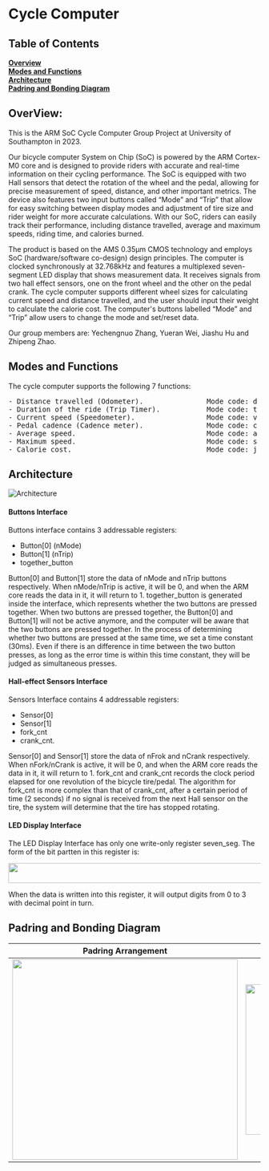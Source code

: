 # Cycle Computer
## Table of Contents

**[Overview](#overview)**<br>
**[Modes and Functions](#modes-and-functions)**<br>
**[Architecture](#architecture)**<br>
**[Padring and Bonding Diagram](#padring-and-bonding-diagram)**<br>

## OverView:
This is the ARM SoC Cycle Computer Group Project at University of Southampton in 2023.

Our bicycle computer System on Chip (SoC) is powered by the ARM Cortex-M0 core and is designed to provide riders with accurate 
and real-time information on their cycling performance. The SoC is equipped with two Hall sensors that detect the rotation of the wheel and the pedal, allowing for precise measurement of speed, distance, and other important metrics. The device also features two input buttons called “Mode” and “Trip” that allow for easy switching between display modes and adjustment of tire size and rider weight for more accurate calculations. With our SoC, riders can easily track their performance, including distance travelled, average and maximum speeds, riding time, and calories burned.

The product is based on the AMS 0.35μm CMOS technology and employs SoC (hardware/software co-design) design principles. The computer is clocked synchronously at 32.768kHz and features a multiplexed seven-segment LED display that shows measurement data. It receives signals from two hall effect sensors, one on the front wheel and the other on the pedal crank. The cycle computer supports different wheel sizes for calculating current speed and distance travelled, and the user should input their weight to calculate the calorie cost. The computer's buttons labelled “Mode” and “Trip” allow users to change the mode and set/reset data.

Our group members are: Yechengnuo Zhang, Yueran Wei, Jiashu Hu and Zhipeng Zhao.

## Modes and Functions

The cycle computer supports the following 7 functions:
<pre>
- Distance travelled (Odometer).               Mode code: d 
- Duration of the ride (Trip Timer).           Mode code: t
- Current speed (Speedometer).                 Mode code: v 
- Pedal cadence (Cadence meter).               Mode code: c 
- Average speed.                               Mode code: a 
- Maximum speed.                               Mode code: s 
- Calorie cost.                                Mode code: j
</pre>
## Architecture
![Architecture](https://github.com/zycn22/cycle_computer/blob/main/cycle_copmuter_architecture_diagram.drawio.png)
#### Buttons Interface

Buttons interface contains 3 addressable registers: 
- Button[0] (nMode)
- Button[1] (nTrip) 
- together_button

Button[0] and Button[1] store the data of nMode and nTrip buttons respectively. When nMode/nTrip is active, it will be 0, and when the ARM core reads the data in it, it will return to 1. together_button is generated inside the interface, which represents whether the two buttons are pressed together. When two buttons are pressed together, the Button[0] and Button[1] will not be active anymore, and the computer will be aware that the two buttons are pressed together.
In the process of determining whether two buttons are pressed at the same time, we set a time constant (30ms). Even if there is an difference in time between the two button presses, as long as the error time is within this time constant, they will be judged as simultaneous presses.

####  Hall-effect Sensors Interface

Sensors Interface contains 4 addressable registers:

- Sensor[0]
- Sensor[1]
- fork_cnt
- crank_cnt.

Sensor[0] and Sensor[1] store the data of nFrok and nCrank respectively. When nFork/nCrank is active, it will be 0, and when the ARM core reads the data in it, it will return to 1.
fork_cnt and crank_cnt records the clock period elapsed for one revolution of the bicycle tire/pedal. The algorithm for fork_cnt is more complex than that of crank_cnt, after a certain period of time (2 seconds) if no signal is received from the next Hall sensor on the tire, the system will determine that the tire has stopped rotating.

#### LED Display Interface
The LED Display Interface has only one write-only register seven_seg. The form of the bit partten in this register is:

<img src="https://github.com/zycn22/cycle_computer/blob/main/bit_pattern.png" width="600" height="40">

When the data is written into this register, it will output digits from 0 to 3 with decimal point in turn.

## Padring and Bonding Diagram

Padring Arrangement             |  Bonding Diagram
:------------------------------:|:------------------------------:
<img src="https://github.com/zycn22/cycle_computer/blob/main/padring.png" width="450" height="400">  |  <img src="https://github.com/zycn22/cycle_computer/blob/main/BondingDiagram.png" width="300" height="300">
